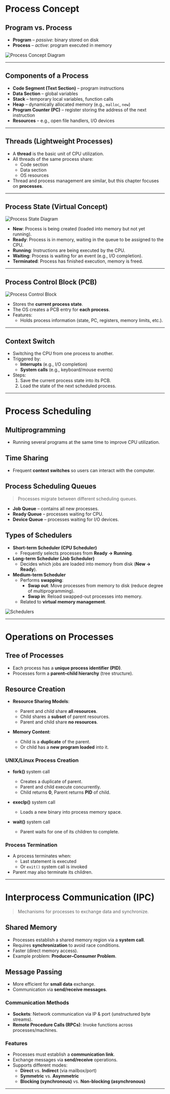 # Process Concept

## Program vs. Process
- **Program** – *passive*: binary stored on disk
- **Process** – *active*: program executed in memory

![Process Concept Diagram](https://cdn-images-1.medium.com/max/900/1*6vsoP1cWzQkN95AlEt2WoA.jpeg)

---

## Components of a Process
- **Code Segment (Text Section)** – program instructions  
- **Data Section** – global variables  
- **Stack** – temporary local variables, function calls  
- **Heap** – dynamically allocated memory (e.g., `malloc`, `new`)  
- **Program Counter (PC)** – register storing the address of the next instruction  
- **Resources** – e.g., open file handlers, I/O devices  

---

## Threads (Lightweight Processes)
- A **thread** is the basic unit of CPU utilization.  
- All threads of the same process share:
  - Code section  
  - Data section  
  - OS resources  
- Thread and process management are similar, but this chapter focuses on **processes**.  

---

## Process State (Virtual Concept)
![Process State Diagram](https://i.imgur.com/vD7tDw5.png)

- **New**: Process is being created (loaded into memory but not yet running).  
- **Ready**: Process is in memory, waiting in the queue to be assigned to the CPU.  
- **Running**: Instructions are being executed by the CPU.  
- **Waiting**: Process is waiting for an event (e.g., I/O completion).  
- **Terminated**: Process has finished execution, memory is freed.  

---

## Process Control Block (PCB)
![Process Control Block](https://cdn1.byjus.com/wp-content/uploads/2022/06/process-control-block.png)

- Stores the **current process state**.  
- The OS creates a PCB entry for **each process**.  
- Features:
  - Holds process information (state, PC, registers, memory limits, etc.).  

---

## Context Switch
- Switching the CPU from one process to another.  
- Triggered by:
  - **Interrupts** (e.g., I/O completion)  
  - **System calls** (e.g., keyboard/mouse events)  
- Steps:
  1. Save the current process state into its PCB.  
  2. Load the state of the next scheduled process.  

---

# Process Scheduling

## Multiprogramming
- Running several programs at the same time to improve CPU utilization.

## Time Sharing
- Frequent **context switches** so users can interact with the computer.

## Process Scheduling Queues
> Processes migrate between different scheduling queues.

- **Job Queue** – contains all new processes.  
- **Ready Queue** – processes waiting for CPU.  
- **Device Queue** – processes waiting for I/O devices.  

## Types of Schedulers
- **Short-term Scheduler (CPU Scheduler)**  
  - Frequently selects processes from **Ready → Running**.  
- **Long-term Scheduler (Job Scheduler)**  
  - Decides which jobs are loaded into memory from disk (**New → Ready**).  
- **Medium-term Scheduler**  
  - Performs **swapping**:
    - **Swap out**: Move processes from memory to disk (reduce degree of multiprogramming).  
    - **Swap in**: Reload swapped-out processes into memory.  
  - Related to **virtual memory management**.  

![Schedulers](https://afteracademy.com/images/what-is-longterm-shortterm-and-mediumterm-scheduler-longterm-shortterm-working.png)

---

# Operations on Processes

## Tree of Processes
- Each process has a **unique process identifier (PID)**.  
- Processes form a **parent–child hierarchy** (tree structure).  

## Resource Creation
- **Resource Sharing Models**:  
  - Parent and child share **all resources**.  
  - Child shares a **subset** of parent resources.  
  - Parent and child share **no resources**.  

- **Memory Content**:  
  - Child is a **duplicate** of the parent.  
  - Or child has a **new program loaded** into it.  

### UNIX/Linux Process Creation
- **fork()** system call  
  - Creates a duplicate of parent.  
  - Parent and child execute concurrently.  
  - Child returns **0**, Parent returns **PID** of child.  

- **execlp()** system call  
  - Loads a new binary into process memory space.  

- **wait()** system call  
  - Parent waits for one of its children to complete.  

### Process Termination
- A process terminates when:
  - Last statement is executed  
  - Or `exit()` system call is invoked  
- Parent may also terminate its children.  

---

# Interprocess Communication (IPC)
> Mechanisms for processes to exchange data and synchronize.

## Shared Memory
- Processes establish a shared memory region via a **system call**.  
- Requires **synchronization** to avoid race conditions.  
- Faster (direct memory access).  
- Example problem: **Producer–Consumer Problem**.  

## Message Passing
- More efficient for **small data** exchange.  
- Communication via **send/receive messages**.  

### Communication Methods
- **Sockets**: Network communication via IP & port (unstructured byte streams).  
- **Remote Procedure Calls (RPCs)**: Invoke functions across processes/machines.  

### Features
- Processes must establish a **communication link**.  
- Exchange messages via **send/receive** operations.  
- Supports different modes:  
  - **Direct** vs. **Indirect** (via mailbox/port)  
  - **Symmetric** vs. **Asymmetric**  
  - **Blocking (synchronous)** vs. **Non-blocking (asynchronous)**  

---
